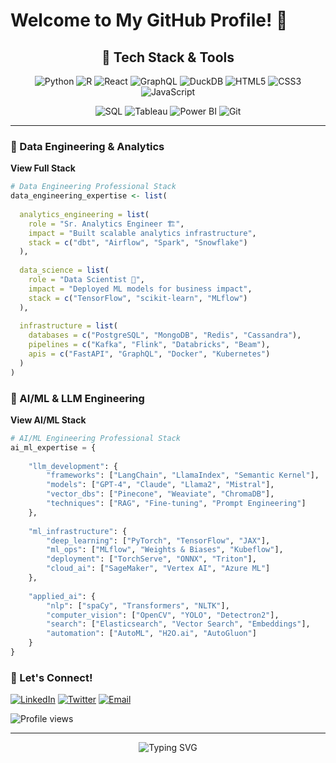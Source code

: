 # Welcome to My GitHub Profile! 👋

<div align="center">
  
  ## 🚀 Tech Stack & Tools
  
  ![Python](https://img.shields.io/badge/Python-3776AB?style=for-the-badge&logo=python&logoColor=white)
  ![R](https://img.shields.io/badge/R-276DC3?style=for-the-badge&logo=r&logoColor=white)
  ![React](https://img.shields.io/badge/React-20232A?style=for-the-badge&logo=react&logoColor=61DAFB)
  ![GraphQL](https://img.shields.io/badge/GraphQL-E10098?style=for-the-badge&logo=graphql&logoColor=white)
  ![DuckDB](https://img.shields.io/badge/DuckDB-FFF000?style=for-the-badge&logo=duckdb&logoColor=black)
  ![HTML5](https://img.shields.io/badge/HTML5-E34C26?style=for-the-badge&logo=html5&logoColor=white)
  ![CSS3](https://img.shields.io/badge/CSS3-1572B6?style=for-the-badge&logo=css3&logoColor=white)
  ![JavaScript](https://img.shields.io/badge/JavaScript-F7DF1E?style=for-the-badge&logo=javascript&logoColor=black)
  
  ![SQL](https://img.shields.io/badge/SQL-4479A1?style=for-the-badge&logo=postgresql&logoColor=white)
  ![Tableau](https://img.shields.io/badge/Tableau-E97627?style=for-the-badge&logo=tableau&logoColor=white)
  ![Power BI](https://img.shields.io/badge/Power_BI-F2C811?style=for-the-badge&logo=powerbi&logoColor=black)
  ![Git](https://img.shields.io/badge/Git-F05032?style=for-the-badge&logo=git&logoColor=white)

</div>

---

### 🔧 Data Engineering & Analytics

<b>View Full Stack</b>

```r
# Data Engineering Professional Stack
data_engineering_expertise <- list(
  
  analytics_engineering = list(
    role = "Sr. Analytics Engineer 🏗️",
    impact = "Built scalable analytics infrastructure",
    stack = c("dbt", "Airflow", "Spark", "Snowflake")
  ),
  
  data_science = list(
    role = "Data Scientist 🧪",
    impact = "Deployed ML models for business impact",
    stack = c("TensorFlow", "scikit-learn", "MLflow")
  ),
  
  infrastructure = list(
    databases = c("PostgreSQL", "MongoDB", "Redis", "Cassandra"),
    pipelines = c("Kafka", "Flink", "Databricks", "Beam"),
    apis = c("FastAPI", "GraphQL", "Docker", "Kubernetes")
  )
)
```


### 🤖 AI/ML & LLM Engineering


<b>View AI/ML Stack</b>

```python
# AI/ML Engineering Professional Stack
ai_ml_expertise = {
    
    "llm_development": {
        "frameworks": ["LangChain", "LlamaIndex", "Semantic Kernel"],
        "models": ["GPT-4", "Claude", "Llama2", "Mistral"],
        "vector_dbs": ["Pinecone", "Weaviate", "ChromaDB"],
        "techniques": ["RAG", "Fine-tuning", "Prompt Engineering"]
    },
    
    "ml_infrastructure": {
        "deep_learning": ["PyTorch", "TensorFlow", "JAX"],
        "ml_ops": ["MLflow", "Weights & Biases", "Kubeflow"],
        "deployment": ["TorchServe", "ONNX", "Triton"],
        "cloud_ai": ["SageMaker", "Vertex AI", "Azure ML"]
    },
    
    "applied_ai": {
        "nlp": ["spaCy", "Transformers", "NLTK"],
        "computer_vision": ["OpenCV", "YOLO", "Detectron2"],
        "search": ["Elasticsearch", "Vector Search", "Embeddings"],
        "automation": ["AutoML", "H2O.ai", "AutoGluon"]
    }
}
```



  
  ### 🌟 Let's Connect!
  
  [![LinkedIn](https://img.shields.io/badge/LinkedIn-0077B5?style=for-the-badge&logo=linkedin&logoColor=white)](https://linkedin.com/in/yourusername)
  [![Twitter](https://img.shields.io/badge/Twitter-1DA1F2?style=for-the-badge&logo=twitter&logoColor=white)](https://twitter.com/yourusername)
  [![Email](https://img.shields.io/badge/Email-D14836?style=for-the-badge&logo=gmail&logoColor=white)](mailto:your.email@example.com)
  
  <img src="https://komarev.com/ghpvc/?username=kayaozkur&style=flat-square&color=blue" alt="Profile views"/>
  
</div>

---

<div align="center">
  <img src="https://readme-typing-svg.demolab.com?font=Fira+Code&pause=1000&color=58A6FF&center=true&vCenter=true&width=435&lines=Thanks+for+visiting!+✨;Happy+coding!+🚀" alt="Typing SVG" />
</div>
